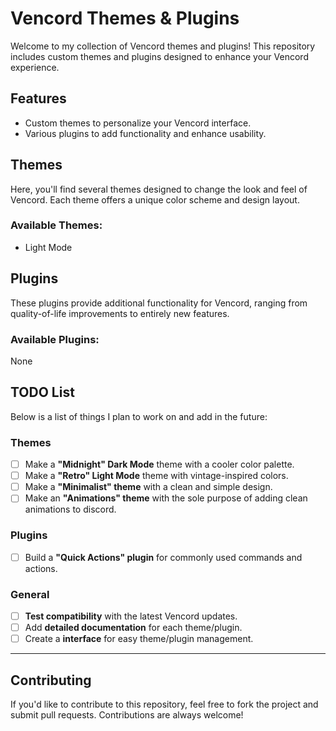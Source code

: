 # Vencord Themes & Plugins

Welcome to my collection of Vencord themes and plugins! This repository includes custom themes and plugins designed to enhance your Vencord experience.

## Features
- Custom themes to personalize your Vencord interface.
- Various plugins to add functionality and enhance usability.

## Themes

Here, you'll find several themes designed to change the look and feel of Vencord. Each theme offers a unique color scheme and design layout.

### Available Themes:
- Light Mode 

## Plugins

These plugins provide additional functionality for Vencord, ranging from quality-of-life improvements to entirely new features.

### Available Plugins:
None

## TODO List

Below is a list of things I plan to work on and add in the future:

### Themes
- [ ] Make a **"Midnight" Dark Mode** theme with a cooler color palette.
- [ ] Make a **"Retro" Light Mode** theme with vintage-inspired colors.
- [ ] Make a **"Minimalist" theme** with a clean and simple design.
- [ ] Make an **"Animations" theme** with the sole purpose of adding clean animations to discord.

### Plugins
- [ ] Build a **"Quick Actions" plugin** for commonly used commands and actions.

### General
- [ ] **Test compatibility** with the latest Vencord updates.
- [ ] Add **detailed documentation** for each theme/plugin.
- [ ] Create a **interface** for easy theme/plugin management.

---

## Contributing

If you'd like to contribute to this repository, feel free to fork the project and submit pull requests. Contributions are always welcome!
